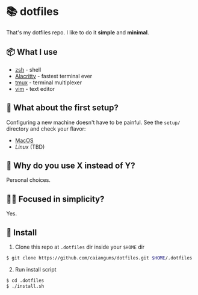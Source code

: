 # 📚 dotfiles

That's my dotfiles repo. I like to do it **simple** and **minimal**.

## 📦 What I use

- [zsh](https://www.zsh.org/) - shell
- [Alacritty](https://github.com/alacritty/alacritty) - fastest terminal ever
- [tmux](https://github.com/tmux/tmux) - terminal multiplexer
- [vim](https://www.vim.org/) - text editor

## 🐺 What about the first setup?

Configuring a new machine doesn't have to be painful. See the `setup/` directory and check your flavor:
- [MacOS](setup/mac.sh)
- _Linux_ (TBD)

## 🤔 Why do you use X instead of Y?

Personal choices.

## 🧙‍♂️ Focused in simplicity?

Yes.

## 🔭 Install

1. Clone this repo at `.dotfiles` dir inside your `$HOME` dir
```zsh
$ git clone https://github.com/caiangums/dotfiles.git $HOME/.dotfiles
```

2. Run install script

```zsh
$ cd .dotfiles
$ ./install.sh
```

